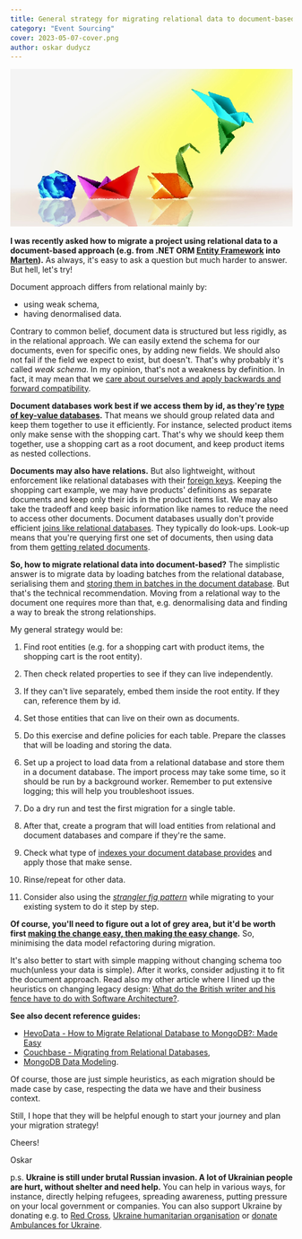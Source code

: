 ```yaml
---
title: General strategy for migrating relational data to document-based
category: "Event Sourcing"
cover: 2023-05-07-cover.png
author: oskar dudycz
---
```


![cover](2023-05-07-cover.png)

**I was recently asked how to migrate a project using relational data to a document-based approach (e.g. from .NET ORM [Entity Framework](https://learn.microsoft.com/en-gb/ef/) into [Marten](https://martendb.io/)).** As always, it's easy to ask a question but much harder to answer. But hell, let's try!

Document approach differs from relational mainly by:
- using weak schema, 
- having denormalised data.

Contrary to common belief, document data is structured but less rigidly, as in the relational approach. We can easily extend the schema for our documents, even for specific ones, by adding new fields. We should also not fail if the field we expect to exist, but doesn't. That's why probably it's called _weak schema_. In my opinion, that's not a weakness by definition. In fact, it may mean that we [care about ourselves and apply backwards and forward compatibility](/en/lets_take_care_of_ourselves_thoughts_about_comptibility/).

**Document databases work best if we access them by id, as they're [type of key-value databases](/en/key-value-stores/).** That means we should group related data and keep them together to use it efficiently. For instance, selected product items only make sense with the shopping cart. That's why we should keep them together, use a shopping cart as a root document, and keep product items as nested collections. 

**Documents may also have relations.** But also lightweight, without enforcement like relational databases with their [foreign keys](https://www.w3schools.com/sql/sql_foreignkey.asp). Keeping the shopping cart example, we may have products' definitions as separate documents and keep only their ids in the product items list. We may also take the tradeoff and keep basic information like names to reduce the need to access other documents. Document databases usually don't provide efficient [joins like relational databases](https://www.w3schools.com/sql/sql_join.asp). They typically do look-ups. Look-up means that you're querying first one set of documents, then using data from them [getting related documents](https://martendb.io/documents/querying/linq/include.html). 

**So, how to migrate relational data into document-based?** The simplistic answer is to migrate data by loading batches from the relational database, serialising them and [storing them in batches in the document database](https://martendb.io/documents/storing.html#bulk-loading). But that's the technical recommendation. Moving from a relational way to the document one requires more than that, e.g. denormalising data and finding a way to break the strong relationships.

My general strategy would be:

1. Find root entities (e.g. for a shopping cart with product items, the shopping cart is the root entity). 
2. Then check related properties to see if they can live independently.
3. If they can't live separately, embed them inside the root entity. If they can, reference them by id.
4. Set those entities that can live on their own as documents.
5. Do this exercise and define policies for each table. Prepare the classes that will be loading and storing the data.
6. Set up a project to load data from a relational database and store them in a document database. The import process may take some time, so it should be run by a background worker. Remember to put extensive logging; this will help you troubleshoot issues.
7. Do a dry run and test the first migration for a single table.
8. After that, create a program that will load entities from relational and document databases and compare if they're the same.
9. Check what type of [indexes your document database provides](https://martendb.io/documents/indexing/) and apply those that make sense.
10. Rinse/repeat for other data.

11. Consider also using the _[strangler fig pattern](https://shopify.engineering/refactoring-legacy-code-strangler-fig-pattern)_ while migrating to your existing system to do it step by step. 

**Of course, you'll need to figure out a lot of grey area, but it'd be worth first [making the change easy, then making the easy change](https://www.youtube.com/watch?v=3gib0hKYjB0).** So, minimising the data model refactoring during migration. 

It's also better to start with simple mapping without changing schema too much(unless your data is simple). After it works, consider adjusting it to fit the document approach. Read also my other article where I lined up the heuristics on changing legacy design: [What do the British writer and his fence have to do with Software Architecture?](/en/chesterton_fence_and_software_architecture).

**See also decent reference guides:**
- [HevoData - How to Migrate Relational Database to MongoDB?: Made Easy](https://hevodata.com/learn/relational-database-to-mongodb/)
- [Couchbase - Migrating from Relational Databases](https://docs.couchbase.com/server/current/install/migrate-mysql.html),
- [MongoDB Data Modeling](https://learn.mongodb.com/courses/m320-mongodb-data-modeling).

Of course, those are just simple heuristics, as each migration should be made case by case, respecting the data we have and their business context. 

Still, I hope that they will be helpful enough to start your journey and plan your migration strategy!

Cheers!

Oskar

p.s. **Ukraine is still under brutal Russian invasion. A lot of Ukrainian people are hurt, without shelter and need help.** You can help in various ways, for instance, directly helping refugees, spreading awareness, putting pressure on your local government or companies. You can also support Ukraine by donating e.g. to [Red Cross](https://www.icrc.org/en/donate/ukraine), [Ukraine humanitarian organisation](https://savelife.in.ua/en/donate/) or [donate Ambulances for Ukraine](https://www.gofundme.com/f/help-to-save-the-lives-of-civilians-in-a-war-zone).
